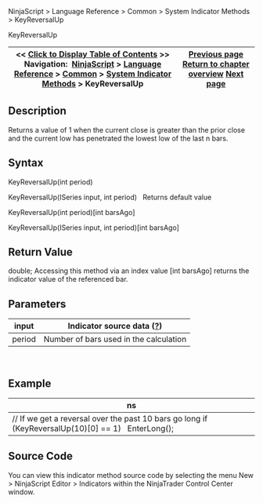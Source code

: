 ﻿
NinjaScript > Language Reference > Common > System Indicator Methods > KeyReversalUp

KeyReversalUp

| << [Click to Display Table of Contents](keyreversalup.md) >> **Navigation:**     [NinjaScript](ninjascript-1.md) > [Language Reference](language_reference_wip-1.md) > [Common](common-1.md) > [System Indicator Methods](indicators-1.md) > KeyReversalUp | [Previous page](keyreversaldown-1.md) [Return to chapter overview](indicators-1.md) [Next page](linear_regression-1.md) |
| --- | --- |
## Description
Returns a value of 1 when the current close is greater than the prior close and the current low has penetrated the lowest low of the last n bars.

## Syntax
KeyReversalUp(int period)  

KeyReversalUp(ISeries<double> input, int period)
 
Returns default value  

KeyReversalUp(int period)[int barsAgo]  

KeyReversalUp(ISeries<double> input, int period)[int barsAgo]

## Return Value
double; Accessing this method via an index value [int barsAgo] returns the indicator value of the referenced bar.

## Parameters

| input | Indicator source data ([?](valid_input_data_for_indicator-1.md)) |
| --- | --- |
| period | Number of bars used in the calculation |
 
## 
## Example

| ns |
| --- |
| // If we get a reversal over the past 10 bars go long if (KeyReversalUp(10)[0] == 1)    EnterLong(); |

## Source Code
You can view this indicator method source code by selecting the menu New > NinjaScript Editor > Indicators within the NinjaTrader Control Center window.
